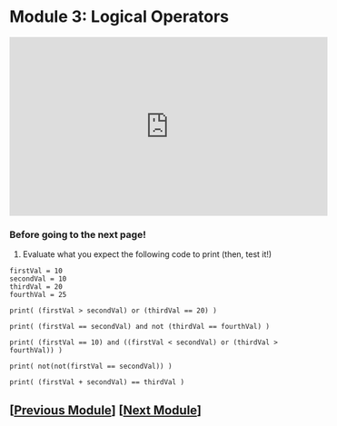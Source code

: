 # Module 3: Logical Operators

<iframe width="560" height="315" src="https://www.youtube.com/embed/JmkMCeiWFNI?si=d3pTyIqvKDGcfuTd" title="YouTube video player" frameborder="0" allow="accelerometer; autoplay; clipboard-write; encrypted-media; gyroscope; picture-in-picture; web-share" referrerpolicy="strict-origin-when-cross-origin" allowfullscreen></iframe>

### Before going to the next page!

1. Evaluate what you expect the following code to print (then, test it!)

```
firstVal = 10
secondVal = 10
thirdVal = 20
fourthVal = 25

print( (firstVal > secondVal) or (thirdVal == 20) )

print( (firstVal == secondVal) and not (thirdVal == fourthVal) )

print( (firstVal == 10) and ((firstVal < secondVal) or (thirdVal > fourthVal)) )

print( not(not(firstVal == secondVal)) )

print( (firstVal + secondVal) == thirdVal )

```


## \[[Previous Module](./module2.md)\] \[[Next Module](./module4.md)\] 

